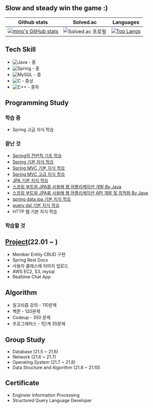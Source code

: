 ## Slow and steady win the game :)

|Github stats|Solved.ac|Languages|
|-|-|-|
|[![mino's GitHub stats](https://github-readme-stats.vercel.app/api?username=mino0310&show_icons=true&theme=gruvbox)](https://github.com/mino0310)|![Solved.ac 프로필](http://mazassumnida.wtf/api/v2/generate_badge?boj=minhkim)|[![Top Langs](https://github-readme-stats.vercel.app/api/top-langs/?username=mino0310)](https://github.com/anuraghazra/github-readme-stats)

## Tech Skill
- <img alt="Java" src="https://img.shields.io/badge/java-%23ED8B00.svg?style=for-the-badge&logo=java&logoColor=white"/> - 중
- <img alt="Spring" src="https://img.shields.io/badge/spring-%236DB33F.svg?style=for-the-badge&logo=spring&logoColor=white"/> - 중
- <img alt="MySQL" src="https://img.shields.io/badge/mysql-%2300f.svg?style=for-the-badge&logo=mysql&logoColor=white"/> - 중
- <img alt="C" src="https://img.shields.io/badge/c-%2300599C.svg?style=for-the-badge&logo=c&logoColor=white"/> - 중상
- <img alt="C++" src="https://img.shields.io/badge/c++-%2300599C.svg?style=for-the-badge&logo=c%2B%2B&logoColor=white"/> - 중하

## Programming Study
### 학습 중
- Spring 고급 지식 학습

### 끝난 것
- [Spring의 전반적 기초 학습](https://github.com/mino0310/spring)
- [Spring 기본 지식 학습](https://github.com/mino0310/spring/tree/master/spring_basic)
- [Spring MVC 기본 지식 학습](https://github.com/mino0310/spring_MVC)
- [Spring MVC 고급 지식 학습](https://github.com/mino0310/spring_MVC/tree/master/springmvc_ver2)
- [JPA 기본 지식 학습](https://github.com/mino0310/Java_ORM_JPA_Programming)
- [스프링 부트와 JPA를 사용해 웹 어플리케이션 개발 By Java](https://github.com/mino0310/springBoot_JPA/tree/master/springBoot_JPA)
- [스프링 부트와 JPA를 사용해 웹 어플리케이션 API 개발 및 최적화 By Java](https://github.com/mino0310/springBoot_JPA/tree/master/springBoot_JPA)
- [spring data jpa 기본 지식 학습](https://github.com/mino0310/springBoot_JPA/tree/master/spring_data_jpa)
- [query dsl 기본 지식 학습](https://github.com/mino0310/springBoot_JPA/tree/master/querydsl)
- HTTP 웹 기본 지식 학습

### 학습할 것

## [Project](https://github.com/SAMKIME)(22.01 ~ )
- Member Entity CRUD 구현
- Spring Rest Docs
- 사용자 클래스에 이미지 업로드
- AWS EC2, S3, mysql
- Realtime Chat App

## Algorithm
- 알고리즘 강의 - 110문제
- 백준 - 120문제
- Codeup - 350 문제
- 프로그래머스 - 1단계 35문제

## Group Study
- Database (21.5 ~ 21.6)
- Network (21.6 ~ 21.7)
- Operating System (21.7 ~ 21.8)
- Data Structure and Algorithm (21.8 ~ 21.10)

## Certificate
- Engineer Information Processing
- Structured Query Language Developer
